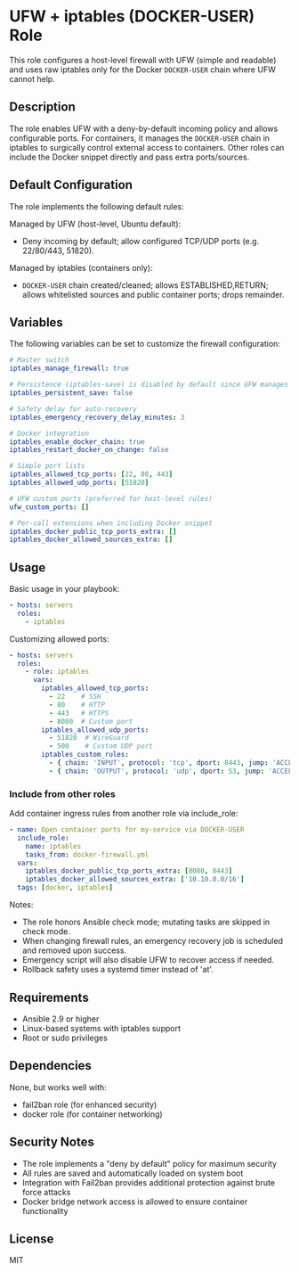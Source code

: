 # UFW + iptables (DOCKER-USER) Role

This role configures a host-level firewall with UFW (simple and readable) and uses raw iptables only for the Docker `DOCKER-USER` chain where UFW cannot help.

## Description

The role enables UFW with a deny-by-default incoming policy and allows configurable ports. For containers, it manages the `DOCKER-USER` chain in iptables to surgically control external access to containers. Other roles can include the Docker snippet directly and pass extra ports/sources.

## Default Configuration

The role implements the following default rules:

Managed by UFW (host-level, Ubuntu default):
- Deny incoming by default; allow configured TCP/UDP ports (e.g. 22/80/443, 51820).

Managed by iptables (containers only):
- `DOCKER-USER` chain created/cleaned; allows ESTABLISHED,RETURN; allows whitelisted sources and public container ports; drops remainder.

## Variables

The following variables can be set to customize the firewall configuration:

```yaml
# Master switch
iptables_manage_firewall: true

# Persistence (iptables-save) is disabled by default since UFW manages host rules
iptables_persistent_save: false

# Safety delay for auto-recovery
iptables_emergency_recovery_delay_minutes: 3

# Docker integration
iptables_enable_docker_chain: true
iptables_restart_docker_on_change: false

# Simple port lists
iptables_allowed_tcp_ports: [22, 80, 443]
iptables_allowed_udp_ports: [51820]

# UFW custom ports (preferred for host-level rules)
ufw_custom_ports: []

# Per-call extensions when including Docker snippet
iptables_docker_public_tcp_ports_extra: []
iptables_docker_allowed_sources_extra: []
```

## Usage

Basic usage in your playbook:

```yaml
- hosts: servers
  roles:
    - iptables
```

Customizing allowed ports:

```yaml
- hosts: servers
  roles:
    - role: iptables
      vars:
        iptables_allowed_tcp_ports:
          - 22    # SSH
          - 80    # HTTP
          - 443   # HTTPS
          - 8080  # Custom port
        iptables_allowed_udp_ports:
          - 51820  # WireGuard
          - 500    # Custom UDP port
        iptables_custom_rules:
          - { chain: 'INPUT', protocol: 'tcp', dport: 8443, jump: 'ACCEPT', comment: 'Allow alt-HTTPS' }
          - { chain: 'OUTPUT', protocol: 'udp', dport: 53, jump: 'ACCEPT', comment: 'DNS queries' }
```

### Include from other roles

Add container ingress rules from another role via include_role:

```yaml
- name: Open container ports for my-service via DOCKER-USER
  include_role:
    name: iptables
    tasks_from: docker-firewall.yml
  vars:
    iptables_docker_public_tcp_ports_extra: [8080, 8443]
    iptables_docker_allowed_sources_extra: ['10.10.0.0/16']
  tags: [docker, iptables]
```

Notes:
- The role honors Ansible check mode; mutating tasks are skipped in check mode.
- When changing firewall rules, an emergency recovery job is scheduled and removed upon success.
- Emergency script will also disable UFW to recover access if needed.
- Rollback safety uses a systemd timer instead of 'at'.

## Requirements

- Ansible 2.9 or higher
- Linux-based systems with iptables support
- Root or sudo privileges

## Dependencies

None, but works well with:
- fail2ban role (for enhanced security)
- docker role (for container networking)

## Security Notes

- The role implements a "deny by default" policy for maximum security
- All rules are saved and automatically loaded on system boot
- Integration with Fail2ban provides additional protection against brute force attacks
- Docker bridge network access is allowed to ensure container functionality

## License

MIT
